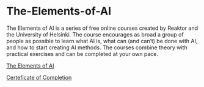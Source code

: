 # The-Elements-of-AI
The Elements of AI is a series of free online courses created by Reaktor and the University of Helsinki. The course encourages as broad a group of people as possible to learn what AI is, what can (and can’t) be done with AI, and how to start creating AI methods. The courses combine theory with practical exercises and can be completed at your own pace.

[The Elements of AI](https://www.elementsofai.com/)

[Certeficate of Completion](https://certificates.mooc.fi/validate/r9insh7b619)
